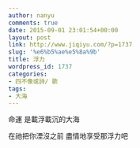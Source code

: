 ```yaml
---
author: nanyu
comments: true
date: 2015-09-01 23:01:54+00:00
layout: post
link: http://www.jiqiyu.com/?p=1737
slug: '%e6%b5%ae%e5%8a%9b'
title: 浮力
wordpress_id: 1737
categories:
- 四不像或詩/ 歌
tags:
- 大海
---
```


命運
是載浮載沉的大海

在祂把你湮沒之前
盡情地享受那浮力吧
